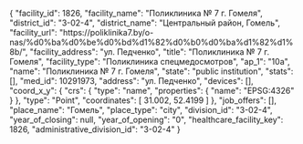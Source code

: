 {
    "facility_id": 1826,
    "facility_name": "Поликлиника № 7 г. Гомеля",
    "district_id": "3-02-4",
    "district_name": "Центральный район, Гомель",
    "facility_url": "https:\/\/poliklinika7.by\/o-nas\/%d0%ba%d0%be%d0%bd%d1%82%d0%b0%d0%ba%d1%82%d1%8b\/",
    "facility_address": "ул. Педченко",
    "title": "Поликлиника № 7 г. Гомеля",
    "facility_type": "Поликлиника спецмедосмотров",
    "ap_1": "10а",
    "name": "Поликлиника № 7 г. Гомеля",
    "state": "public institution",
    "stats": [],
    "med_id": 10291973,
    "address": "ул. Педченко",
    "devices": [],
    "coord_x_y": {
        "crs": {
            "type": "name",
            "properties": {
                "name": "EPSG:4326"
            }
        },
        "type": "Point",
        "coordinates": [
            31.002,
            52.4199
        ]
    },
    "job_offers": [],
    "place_name": "Гомель",
    "place_type": "city",
    "division_id": "3-02-4",
    "year_of_closing": null,
    "year_of_opening": "0",
    "healthcare_facility_key": 1826,
    "administrative_division_id": "3-02-4"
}